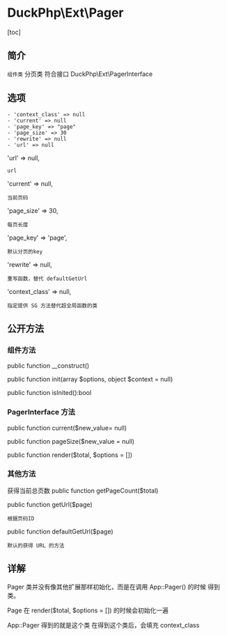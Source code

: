 # DuckPhp\Ext\Pager
[toc]
## 简介
`组件类` 分页类 符合接口  DuckPhp\Ext\PagerInterface

## 选项

    - 'context_class' => null
    - 'current' => null
    - 'page_key' => "page"
    - 'page_size' => 30
    - 'rewrite' => null
    - 'url' => null


'url' => null,

    url
'current' => null,

    当前页码
'page_size' => 30,

    每页长度
'page_key' => 'page',

    默认分页的key
'rewrite' => null,

    重写函数，替代 defaultGetUrl
'context_class' => null,

    指定提供 SG 方法替代超全局函数的类

## 公开方法

### 组件方法
public function __construct()

public function init(array $options, object $context = null)

public function isInited():bool

### PagerInterface 方法

public function current($new_value= null)

public function pageSize($new_value = null)

public function render($total, $options = [])


### 其他方法

获得当前总页数
public function getPageCount($total)

public function getUrl($page)

    根据页码ID
public function defaultGetUrl($page)

    默认的获得 URL 的方法

## 详解


Pager 类并没有像其他扩展那样初始化，而是在调用 App::Pager() 的时候 得到类。

Page 在 render($total, $options = []) 的时候会初始化一遍

App::Pager 得到的就是这个类 在得到这个类后，会填充 context_class
